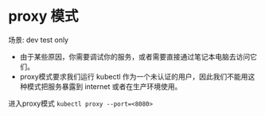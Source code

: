 # proxy 模式
场景: dev test only
- 由于某些原因，你需要调试你的服务，或者需要直接通过笔记本电脑去访问它们。
- proxy模式要求我们运行 kubectl 作为一个未认证的用户，因此我们不能用这种模式把服务暴露到 internet 或者在生产环境使用。

进入proxy模式
`kubectl proxy --port=<8080>`
